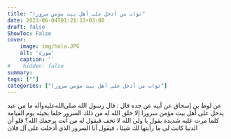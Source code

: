 ```yaml
---
title: "ثواب من أدخل على أهل بيت مؤمن سرورا"
date: 2023-06-04T01:21:13+03:00
draft: false
ShowToc: False
cover:
    image: img/hala.JPG
    alt: 'صورة'
    caption: ''
#    hidden: false
summary: 
tags: [""]
categories: ["ثواب من أدخل على أهل بيت مؤمن سرورا"]
---
```

عن لوط بن إسحاق عن أبيه عن جده قال : قال
رسول الله صلى‌الله‌عليه‌وآله ما من عبد يدخل على أهل بيت مؤمن سرورا إلا خلق
الله له من ذلك السرور خلقا يجيئه يوم القيامة كلما مرت عليه شديدة
يقول يا ولي الله لا تخف فيقول له من أنت يرحمك الله؟ فلو أن الدنيا
كانت لي ما رأيتها لك شيئا ، فيقول أنا السرور الذي أدخلت على آل فلان

